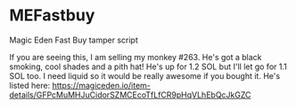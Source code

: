 # MEFastbuy
Magic Eden Fast Buy tamper script

If you are seeing this, I am selling my monkey #263. He's got a black smoking, cool shades and a pith hat! He's up for 1.2 SOL but I'll let go for 1.1 SOL too. I need liquid so it would be really awesome if you bought it.
He's listed here: https://magiceden.io/item-details/GFPcMuMHJuCidorSZMCEcoTfLfCR9pHqVLhEbQcJkGZC
